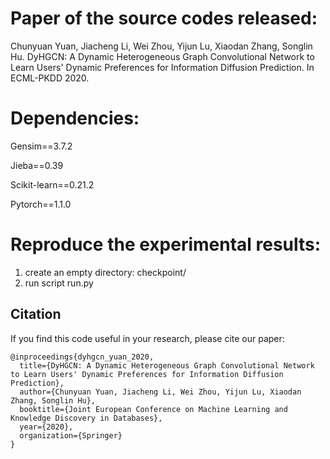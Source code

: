 # Paper of the source codes released:
Chunyuan Yuan, Jiacheng Li, Wei Zhou, Yijun Lu, Xiaodan Zhang, Songlin Hu. DyHGCN: A Dynamic Heterogeneous Graph Convolutional Network to Learn Users' Dynamic Preferences for Information Diffusion Prediction. In ECML-PKDD 2020.

# Dependencies:
Gensim==3.7.2

Jieba==0.39

Scikit-learn==0.21.2

Pytorch==1.1.0


# Reproduce the experimental results:
1. create an empty directory: checkpoint/
2. run script run.py 


## Citation
If you find this code useful in your research, please cite our paper:
```
@inproceedings{dyhgcn_yuan_2020,
  title={DyHGCN: A Dynamic Heterogeneous Graph Convolutional Network to Learn Users' Dynamic Preferences for Information Diffusion Prediction},
  author={Chunyuan Yuan, Jiacheng Li, Wei Zhou, Yijun Lu, Xiaodan Zhang, Songlin Hu},
  booktitle={Joint European Conference on Machine Learning and Knowledge Discovery in Databases},
  year={2020},
  organization={Springer}
}
```

